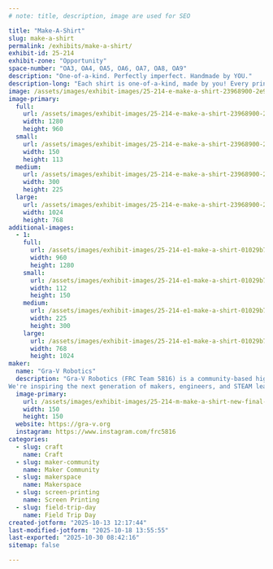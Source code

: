 ```yaml
---
# note: title, description, image are used for SEO

title: "Make-A-Shirt"
slug: make-a-shirt
permalink: /exhibits/make-a-shirt/
exhibit-id: 25-214
exhibit-zone: "Opportunity"
space-number: "OA3, OA4, OA5, OA6, OA7, OA8, OA9"
description: "One-of-a-kind. Perfectly imperfect. Handmade by YOU."
description-long: "Each shirt is one-of-a-kind, made by you! Every print is a little imperfect and unique, just like real engineering. Every year has a new design — collect them all!"
image: /assets/images/exhibit-images/25-214-e-make-a-shirt-23968900-2e91-45a5-8b50-02cf02e8ed97-300x225.jpg
image-primary: 
  full:
    url: /assets/images/exhibit-images/25-214-e-make-a-shirt-23968900-2e91-45a5-8b50-02cf02e8ed97-full.jpg
    width: 1280
    height: 960
  small:
    url: /assets/images/exhibit-images/25-214-e-make-a-shirt-23968900-2e91-45a5-8b50-02cf02e8ed97-150x113.jpg
    width: 150
    height: 113
  medium:
    url: /assets/images/exhibit-images/25-214-e-make-a-shirt-23968900-2e91-45a5-8b50-02cf02e8ed97-300x225.jpg
    width: 300
    height: 225
  large:
    url: /assets/images/exhibit-images/25-214-e-make-a-shirt-23968900-2e91-45a5-8b50-02cf02e8ed97-1024x768.jpg
    width: 1024
    height: 768
additional-images: 
  - 1:
    full:
      url: /assets/images/exhibit-images/25-214-e1-make-a-shirt-01029b74-4f0c-4d24-baa7-e5d44cdd287d-full.jpg
      width: 960
      height: 1280
    small:
      url: /assets/images/exhibit-images/25-214-e1-make-a-shirt-01029b74-4f0c-4d24-baa7-e5d44cdd287d-112x150.jpg
      width: 112
      height: 150
    medium:
      url: /assets/images/exhibit-images/25-214-e1-make-a-shirt-01029b74-4f0c-4d24-baa7-e5d44cdd287d-225x300.jpg
      width: 225
      height: 300
    large:
      url: /assets/images/exhibit-images/25-214-e1-make-a-shirt-01029b74-4f0c-4d24-baa7-e5d44cdd287d-768x1024.jpg
      width: 768
      height: 1024
maker: 
  name: "Gra-V Robotics"
  description: "Gra-V Robotics (FRC Team 5816) is a community-based high school robotics team that designs, builds, and programs industrial-sized robots in just 6–8 weeks to compete in the FIRST Robotics Competition. 
We're inspiring the next generation of makers, engineers, and STEAM leaders, through hands-on learning that goes beyond the classroom."
  image-primary:
    url: /assets/images/exhibit-images/25-214-m-make-a-shirt-new-final-grav-logo-nobackground-300x300.png
    width: 150
    height: 150
  website: https://gra-v.org
  instagram: https://www.instagram.com/frc5816
categories: 
  - slug: craft
    name: Craft
  - slug: maker-community
    name: Maker Community
  - slug: makerspace
    name: Makerspace
  - slug: screen-printing
    name: Screen Printing
  - slug: field-trip-day
    name: Field Trip Day
created-jotform: "2025-10-13 12:17:44"
last-modified-jotform: "2025-10-18 13:55:55"
last-exported: "2025-10-30 08:42:16"
sitemap: false

---
```

